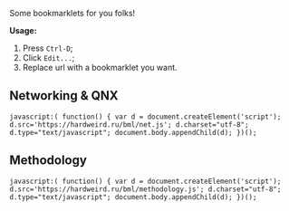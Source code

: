 Some bookmarklets for you folks!

**Usage:**

1. Press `Ctrl-D`;
2. Click `Edit...`;
3. Replace url with a bookmarklet you want.

## Networking & QNX

```
javascript:( function() { var d = document.createElement('script'); d.src='https://hardweird.ru/bml/net.js'; d.charset="utf-8"; d.type="text/javascript"; document.body.appendChild(d); })();
```

## Methodology

```
javascript:( function() { var d = document.createElement('script'); d.src='https://hardweird.ru/bml/methodology.js'; d.charset="utf-8"; d.type="text/javascript"; document.body.appendChild(d); })();
```
